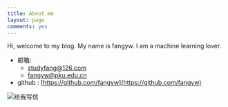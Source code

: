 ```yaml
---
title: About me
layout: page
comments: yes
---
```


Hi, welcome to my blog. My name is fangyw. I am a machine learning lover.
  
- 邮箱:
  + studyfang@126.com
  + fangyw@pku.edu.cn
- github : [https://github.com/fangyw](https://github.com/fangyw)      

<a target="_blank" href="http://mail.163.com/share/mail2me.htm" style="text-decoration:none;"><img src="http://mimg.127.net/xm/all/share/120111/img/mailme_5_big.png" alt="给我写信"/></a>
